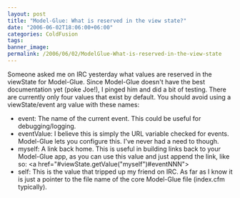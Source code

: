 ```yaml
---
layout: post
title: "Model-Glue: What is reserved in the view state?"
date: "2006-06-02T18:06:00+06:00"
categories: ColdFusion 
tags: 
banner_image: 
permalink: /2006/06/02/ModelGlue-What-is-reserved-in-the-view-state
---
```


Someone asked me on IRC yesterday what values are reserved in the viewState for Model-Glue. Since Model-Glue doesn't have the best documentation yet (poke Joe!), I pinged him and did a bit of testing. There are currently only four values that exist by default. You should avoid using a viewState/event arg value with these names:

<ul>
<li>event: The name of the current event. This could be useful for debugging/logging.
<li>eventValue: I believe this is simply the URL variable checked for events. Model-Glue lets you configure this. I've never had a need to though.
<li>myself: A link back home. This is useful in building links back to your Model-Glue app, as you can use this value and just append the link, like so: &lt;a href="#viewState.getValue("myself")#eventNNN"&gt;
<li>self: This is the value that tripped up my friend on IRC. As far as I know it is just a pointer to the file name of the core Model-Glue file (index.cfm typically). 
</ul>